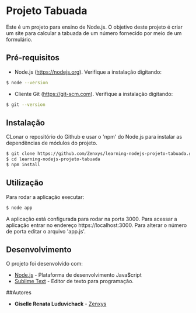 # Projeto Tabuada

Este é um projeto para ensino de Node.js. 
O objetivo deste projeto é criar um site para calcular a tabuada de um número fornecido por meio de um formulário.

## Pré-requisitos

* Node.js (https://nodejs.org). Verifique a instalação digitando:

```bash
$ node --version
```

* Cliente Git (https://git-scm.com). Verifique a instalação digitando:

```bash
$ git --version
```

## Instalação

CLonar o repositório do Github e usar o 'npm' do Node.js para instalar as dependências de módulos do projeto.

```bash
$ git clone https://github.com/Zenxys/learning-nodejs-projeto-tabuada.git
$ cd learning-nodejs-projeto-tabuada
$ npm install
``` 

## Utilização

Para rodar a aplicação executar:

```bash
$ node app
```

A aplicação está configurada para rodar na porta 3000. 
Para acessar a aplicação entrar no endereço https://localhost:3000. 
Para alterar o número de porta editar o arquivo 'app.js'.

## Desenvolvimento

O projeto foi desenvolvido com:

* [Node.js](https://nodejs.org) - Plataforma de desenvolvimento Java$cript
* [Sublime Text](https://www.sublimetext.com) - Editor de texto para programação.

##Autores

* **Giselle Renata Luduvichack** - [Zenxys](https://github.com/Zenxys/)
